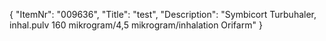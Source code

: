 {
  "ItemNr": "009636",
  "Title": "test",
  "Description": "Symbicort Turbuhaler, inhal.pulv 160 mikrogram/4,5 mikrogram/inhalation Orifarm"
}